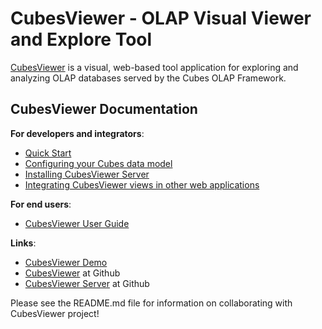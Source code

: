 CubesViewer - OLAP Visual Viewer and Explore Tool
=================================================

[CubesViewer](https://github.com/jjmontesl/cubesviewer) is a visual, web-based tool application
for exploring and analyzing OLAP databases served by the Cubes OLAP Framework.


CubesViewer Documentation
-------------------------

**For developers and integrators**:

* [Quick Start](cubesviewer-quickstart.md)
* [Configuring your Cubes data model](cubesviewer-model.md)
* [Installing CubesViewer Server](cubesviewer-server-installation.md)
* [Integrating CubesViewer views in other web applications](cubesviewer-embed.md)

**For end users**:

* [CubesViewer User Guide](cubesviewer-user-main.md)

**Links**:

* [CubesViewer Demo](http://jjmontesl.github.io/cubesviewer/)
* [CubesViewer](https://github.com/jjmontesl/cubesviewer) at Github
* [CubesViewer Server](https://github.com/jjmontesl/cubesviewer-server) at Github


Please see the README.md file for information on collaborating with CubesViewer project!

